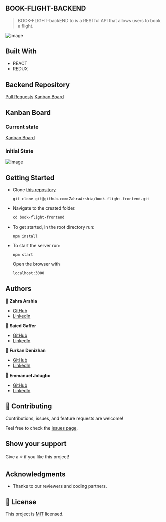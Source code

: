 ## BOOK-FLIGHT-BACKEND
> BOOK-FLIGHT-backEND to is a RESTful API that allows users to book a flight.

![image](https://user-images.githubusercontent.com/78906545/181632616-d89e686f-7cb5-4089-a4df-cc85c344ca7a.png)


## Built With

- REACT
- REDUX

## Backend Repository

 [Pull Requests](https://github.com/ZahraArshia/book-flight-backend/pulls)
 [Kanban Board](https://github.com/ZahraArshia/book-flight-backend/projects/1)

## Kanban Board
### Current state
[Kanban Board](https://github.com/ZahraArshia/book-flight-frontend/projects/1)


### Initial State
![image](https://user-images.githubusercontent.com/78906545/181632939-840911e5-0e7a-42a6-a71e-220c0a534289.png)



## Getting Started

- Clone [this repository](https://github.com/ZahraArshia/book-flight-frontend.git)
  ```
  git clone git@github.com:ZahraArshia/book-flight-frontend.git
  ```

- Navigate to the created folder.

  ```
  cd book-flight-frontend
  ```

- To get started, In the root directory run:

  ```
  npm install
  ```

- To start the server run: 
  ```
  npm start
  ```
  Open the browser with 
  ```
  localhost:3000
  ``` 


## Authors

:woman: **Zahra Arshia**

- [GitHub](https://github.com/ZahraArshia)
- [LinkedIn](https://www.linkedin.com/in/zahra-arshia-89247210a/)

:man: **Saied Gaffer**
- [GitHub](https://github.com/saied2035)
- [LinkedIn](https://www.linkedin.com/in/saiedgaffer/)

:man: **Furkan Denizhan**
- [GitHub](https://github.com/nevisende)
- [LinkedIn](https://www.linkedin.com/in/furkan-denizhan/)

:man: **Emmanuel Jolugbo**
- [GitHub](https://github.com/Thermiee)
- [LinkedIn](https://www.linkedin.com/in/emmanuel-jolugbo/)

## 🤝 Contributing

Contributions, issues, and feature requests are welcome!

Feel free to check the [issues page](https://github.com/ZahraArshia/book-flight-backend/issues).

## Show your support

Give a ⭐️ if you like this project!

## Acknowledgments

- Thanks to our reviewers and coding partners.

## 📝 License

This project is [MIT](./MIT.md) licensed.
